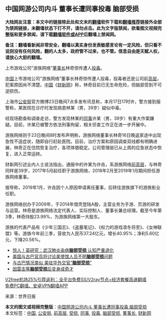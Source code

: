  <h2>中国网游公司内斗 董事长遭同事投毒 脑部受损</h2> <p class="notice"><b>大陆网友注意：本文中的链接除此处和文末的<a href="https://github.com/bannedbook/fanqiang" >翻墙</a>软件下载和<a href="https://github.com/killgcd/justmysocks/blob/master/README.md">翻墙推荐</a>链接外全部为禁网链接，未翻墙状态下打不开，请勿点击。此为文字版禁闻，欲看图文视频完整版和更多禁闻，请下载<a href="https://github.com/bannedbook/fanqiang">翻墙软件或APP</a>后翻墙上禁闻网。</p><p>备注：翻墙看新闻非常安全，翻墙以真实身份发表敏感言论有一定风险，但只看不说则没有任何风险，翻的人太多，政府管不过来，也不管。信息自由是天赋人权，请放心大胆的翻墙。</b></p>  <div class="entry"> <p id="conimg">上市游戏公司&#8221;游族网络&#8221;<a href="https://www.bannedbook.org/bnews/tag/%e8%91%a3%e4%ba%8b%e9%95%bf/" class="st_tag internal_tag" rel="tag" title="标签 董事长 下的日志">董事长</a>林奇惊传遭人<a href="https://www.bannedbook.org/bnews/tag/%E6%8A%95%E6%AF%92/" class="st_tag internal_tag" rel="tag" title="标签 投毒 下的日志">投毒</a>。</p> <p><span class='wp_keywordlink_affiliate'><a href="https://www.bannedbook.org/" title="中国" target="_blank">中国</a></span>上市游戏公司&#8221;游族网络&#8221;董事长林奇惊传遭人投毒，投毒者还是公司前<span class='wp_keywordlink_affiliate'><a href="https://www.bannedbook.org/bnews/ccpdope/" title="中共高层内幕" target="_blank">高层</a></span>，犯案原因尚不清楚。<a href="https://www.bannedbook.org/bnews/tag/%E4%B8%AD%E5%9B%BD/" class="st_tag internal_tag" rel="tag" title="标签 中国 下的日志">中国</a>《<a href="https://www.bannedbook.org/bnews/tag/%e8%b4%a2%e6%96%b0%e7%bd%91/" class="st_tag internal_tag" rel="tag" title="标签 财新网 下的日志">财新网</a>》称，林奇目前已无生命危险，但脑部受到不可逆损伤。</p> <p>上海市<a href="https://www.bannedbook.org/bnews/tag/%e5%85%ac%e5%ae%89%e5%b1%80/" class="st_tag internal_tag" rel="tag" title="标签 公安局 下的日志">公安局</a>官方微博23日晚间7点多发布讯息称，本月17日17时许，警方接到报警称，某医院在诊疗时发现病患林某（男，39岁）疑似中毒。</p>  <p>经现场勘查和调查走访，警方发现林某的<a href="https://www.bannedbook.org/bnews/tag/%E5%90%8C%E4%BA%8B/" class="st_tag internal_tag" rel="tag" title="标签 同事 下的日志">同事</a>许某（男，39岁）有重大作案嫌疑。目前，许某已被警方依法刑事拘留，相关侦查工作正在进一步开展中。</p> <p>游族网络则于23日晚间8时发布声明称，游族网络董事长林奇16日晚返家途中出现急性不适症状，随即自行赶赴医院。目前，治疗方案和原因调查双线都有明确进展，林奇正在住院恢复治疗，各项体徵稳定。公司管理层已从上周的应急状态中恢复，进入正常运转。</p> <p>财新网引述业内人士说法指出，通报中的许某为许垚，系游族网络<a href="https://www.bannedbook.org/bnews/tag/%E5%89%8D%E9%AB%98%E5%B1%82/" class="st_tag internal_tag" rel="tag" title="标签 前高层 下的日志">前高层</a>，与林奇同样是39岁，2017年5月起任职于游族网络，2018年2月至2019年1月期间担任游族网络董事。</p>  <p>报导称，2019年1月，许垚因个人原因申请离任董事，后转往游族旗下的游族影业任职。</p> <p>游族网络创办于2009年，于2014年借壳登陆A股，主营业务为手游、页游的研发与运营。林奇是游族网络法定代表人、实际控制人、董事长兼总经理。截至今年第3季，林奇持股23.99%，为游族网络第一大股东。</p> <p>游族的代表产品有《少年三国志》、《盗墓笔记》、《权力的游戏凛冬将至》、《女神联盟》等。游族今年前三季，营收为人民币37.24亿元，增长40.95%；净利5.60亿元，下降20.56%。</p>  <ul class='op-related-articles' title='相关阅读'> <li><a href='https://www.bannedbook.org/bnews/cnnews/20201028/1421618.html' target='_blank'>惊人！英研究：武汉肺炎染病<b>脑部受损</b> 认知严重退化</a></li> <li><a href='https://www.bannedbook.org/bnews/worldnews/20180913/997318.html' target='_blank'>美国与古巴官员将讨论美使馆人员不明<b>脑部受损</b>问题</a></li> <li><a href='https://www.bannedbook.org/bnews/headline/20180524/947323.html' target='_blank'>与古巴情况类似  美驻华外交官“<b>脑部受损</b>”</a></li> <li><a href='https://www.bannedbook.org/bnews/cnnews/20120714/39680.html' target='_blank'>因雷击等<b>脑部受损</b>后变身成奇才</a></li> </ul> <p class="texttj"> <a href="https://www.bannedbook.org/forum23/topic22702.html" target="_blank">V2free机场25%引荐返利：全平台免费SS/V2ray节点+经济套餐高速翻墙</a><br/> <a href="https://github.com/bannedbook/fanqiang/wiki/%E7%A6%81%E9%97%BB%E7%BD%91%E5%AE%89%E5%8D%93%E7%BF%BB%E5%A2%99%E6%96%B0%E9%97%BBAPP" target="_blank">免费PC翻墙、安卓VPN翻墙APP</a></p><p> 来源：世界日报 </p><a name='sharetosocial'></a>       <div><b>本文的图文或视频完整版</b>：<a href='https://www.bannedbook.org/bnews/cbnews/20201225/1454487.html'>中国网游公司内斗 董事长遭同事投毒 脑部受损</a></div>  </div><!--END ENTRY--> <div class="postfooter"> <div>本文标签：<a href="https://www.bannedbook.org/bnews/tag/%E4%B8%AD%E5%9B%BD/" rel="tag">中国</a>, <a href="https://www.bannedbook.org/bnews/tag/%e5%85%ac%e5%ae%89%e5%b1%80/" rel="tag">公安局</a>, <a href="https://www.bannedbook.org/bnews/tag/%E5%89%8D%E9%AB%98%E5%B1%82/" rel="tag">前高层</a>, <a href="https://www.bannedbook.org/bnews/tag/%E5%8F%97%E6%8D%9F/" rel="tag">受损</a>, <a href="https://www.bannedbook.org/bnews/tag/%E5%90%8C%E4%BA%8B/" rel="tag">同事</a>, <a href="https://www.bannedbook.org/bnews/tag/%E6%8A%95%E6%AF%92/" rel="tag">投毒</a>, <a href="https://www.bannedbook.org/bnews/tag/%E8%84%91%E9%83%A8%E5%8F%97%E6%8D%9F/" rel="tag">脑部受损</a>, <a href="https://www.bannedbook.org/bnews/tag/%e8%91%a3%e4%ba%8b%e9%95%bf/" rel="tag">董事长</a>, <a href="https://www.bannedbook.org/bnews/tag/%e8%b4%a2%e6%96%b0%e7%bd%91/" rel="tag">财新网</a></div>  </div><!--END POSTFOOTER--> 